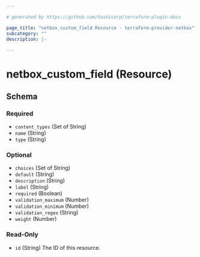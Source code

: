 ```yaml
---

# generated by https://github.com/hashicorp/terraform-plugin-docs

page_title: "netbox_custom_field Resource - terraform-provider-netbox"
subcategory: ""
description: |-
  
---
```


# netbox_custom_field (Resource)

<!-- schema generated by tfplugindocs -->

## Schema

### Required

- `content_types` (Set of String)
- `name` (String)
- `type` (String)

### Optional

- `choices` (Set of String)
- `default` (String)
- `description` (String)
- `label` (String)
- `required` (Boolean)
- `validation_maximum` (Number)
- `validation_minimum` (Number)
- `validation_regex` (String)
- `weight` (Number)

### Read-Only

- `id` (String) The ID of this resource.


